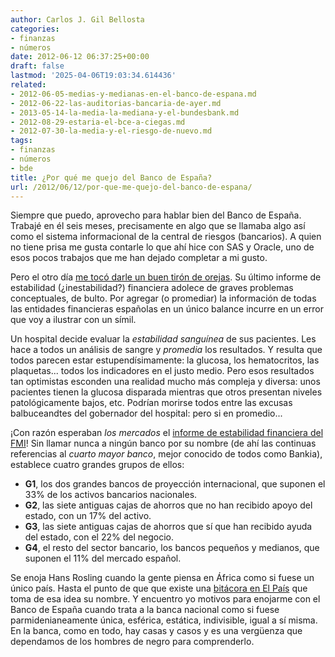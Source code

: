```yaml
---
author: Carlos J. Gil Bellosta
categories:
- finanzas
- números
date: 2012-06-12 06:37:25+00:00
draft: false
lastmod: '2025-04-06T19:03:34.614436'
related:
- 2012-06-05-medias-y-medianas-en-el-banco-de-espana.md
- 2012-06-22-las-auditorias-bancaria-de-ayer.md
- 2013-05-14-la-media-la-mediana-y-el-bundesbank.md
- 2012-08-29-estaria-el-bce-a-ciegas.md
- 2012-07-30-la-media-y-el-riesgo-de-nuevo.md
tags:
- finanzas
- números
- bde
title: ¿Por qué me quejo del Banco de España?
url: /2012/06/12/por-que-me-quejo-del-banco-de-espana/
---
```


Siempre que puedo, aprovecho para hablar bien del Banco de España. Trabajé en él seis meses, precisamente en algo que se llamaba algo así como el sistema informacional de la central de riesgos (bancarios). A quien no tiene prisa me gusta contarle lo que ahí hice con SAS y Oracle, uno de esos pocos trabajos que me han dejado completar a mi gusto.

Pero el otro día [me tocó darle un buen tirón de orejas](https://datanalytics.com/2012/06/05/medias-y-medianas-en-el-banco-de-espana/). Su último informe de estabilidad (¿inestabilidad?) financiera adolece de graves problemas conceptuales, de bulto. Por agregar (o promediar) la información de todas las entidades financieras españolas en un único balance incurre en un error que voy a ilustrar con un símil.

Un hospital decide evaluar la _estabilidad sanguínea_ de sus pacientes. Les hace a todos un análisis de sangre y _promedia_ los resultados. Y resulta que todos parecen estar estupendísimamente: la glucosa, los hematocritos, las plaquetas... todos los indicadores en el justo medio. Pero esos resultados tan optimistas esconden una realidad mucho más compleja y diversa: unos pacientes tienen la glucosa disparada mientras que otros presentan niveles patológicamente bajos, etc. Podrían morirse todos entre las excusas balbuceandtes del gobernador del hospital: pero si en promedio...

¡Con razón esperaban _los mercados_ el [informe de estabilidad financiera del FMI](http://www.imf.org/external/np/SEC/pr/2012/pr12212.htm)! Sin llamar nunca a ningún banco por su nombre (de ahí las continuas referencias al _cuarto mayor banco_, mejor conocido de todos como Bankia), establece cuatro grandes grupos de ellos:


* **G1**, los dos grandes bancos de proyección internacional, que suponen el 33% de los activos bancarios nacionales.
* **G2**, las siete antiguas cajas de ahorros que no han recibido apoyo del estado, con un 17% del activo.
* **G3**, las siete antiguas cajas de ahorros que sí que han recibido ayuda del estado, con el 22% del negocio.
* **G4**, el resto del sector bancario, los bancos pequeños y medianos, que suponen el 11% del mercado español.


Se enoja Hans Rosling cuando la gente piensa en África como si fuese un único país. Hasta el punto de que que existe una [bitácora en El País](http://blogs.elpais.com/africa-no-es-un-pais/) que toma de esa idea su nombre. Y encuentro yo motivos para enojarme con el Banco de España cuando trata a la banca nacional como si fuese parmidenianeamente única, esférica, estática, indivisible, igual a sí misma. En la banca, como en todo, hay casas y casos y es una vergüenza que dependamos de los hombres de negro para comprenderlo.
